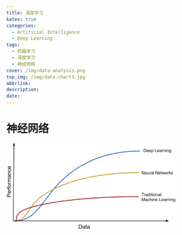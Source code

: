 ```yaml
---
title: 深度学习
katex: true
categories:
  - Artificial Intelligence
  - Deep Learning
tags:
  - 机器学习
  - 深度学习
  - 神经网络
cover: /img/data-analysis.png
top_img: /img/data-chart3.jpg
abbrlink: 
description:
date:
---
```


# 神经网络

<img src="Deep-Learning.assets/Marshallsche-Nachfragekurve.png" alt="Marshallsche-Nachfragekurve" style="zoom:50%;" />